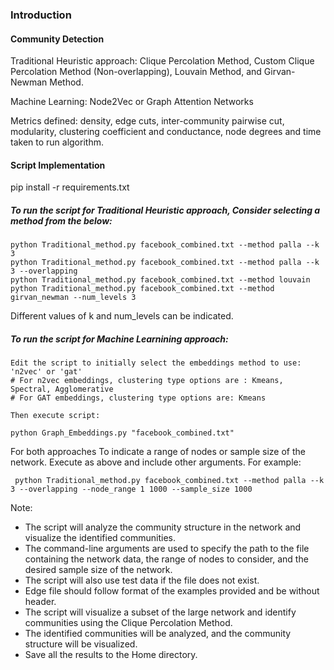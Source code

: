 ### Introduction
#### Community Detection
Traditional Heuristic approach: Clique Percolation Method, Custom Clique Percolation Method (Non-overlapping), Louvain Method, and Girvan-Newman Method.

Machine Learning: Node2Vec or Graph Attention Networks

Metrics defined: density, edge cuts, inter-community pairwise cut,  modularity, clustering coefficient and conductance, node degrees and time taken to run algorithm.

#### Script Implementation
pip install -r requirements.txt

##### To run the script for Traditional Heuristic approach, Consider selecting a method from the below:

```
python Traditional_method.py facebook_combined.txt --method palla --k 3
python Traditional_method.py facebook_combined.txt --method palla --k 3 --overlapping
python Traditional_method.py facebook_combined.txt --method louvain
python Traditional_method.py facebook_combined.txt --method girvan_newman --num_levels 3
```
Different values of k and num_levels can be indicated.



##### To run the script for Machine Learnining approach:
```
Edit the script to initially select the embeddings method to use: 'n2vec' or 'gat'
# For n2vec embeddings, clustering type options are : Kmeans, Spectral, Agglomerative
# For GAT embeddings, clustering type options are: Kmeans

Then execute script:

python Graph_Embeddings.py "facebook_combined.txt"
```

For both approaches 
To indicate a range of nodes or sample size of the network. Execute as above and include other arguments. For example:
```
 python Traditional_method.py facebook_combined.txt --method palla --k 3 --overlapping --node_range 1 1000 --sample_size 1000
```

Note:
- The script will analyze the community structure in the network and visualize the identified communities.
- The command-line arguments are used to specify the path to the file containing the network data, the range of nodes to consider, and the desired sample size of the network.
- The script will also use test data if the file does not exist.
- Edge file should follow format of the examples provided and be without header.
- The script will visualize a subset of the large network and identify communities using the Clique Percolation Method.
- The identified communities will be analyzed, and the community structure will be visualized.
- Save all the results to the Home directory.
    
